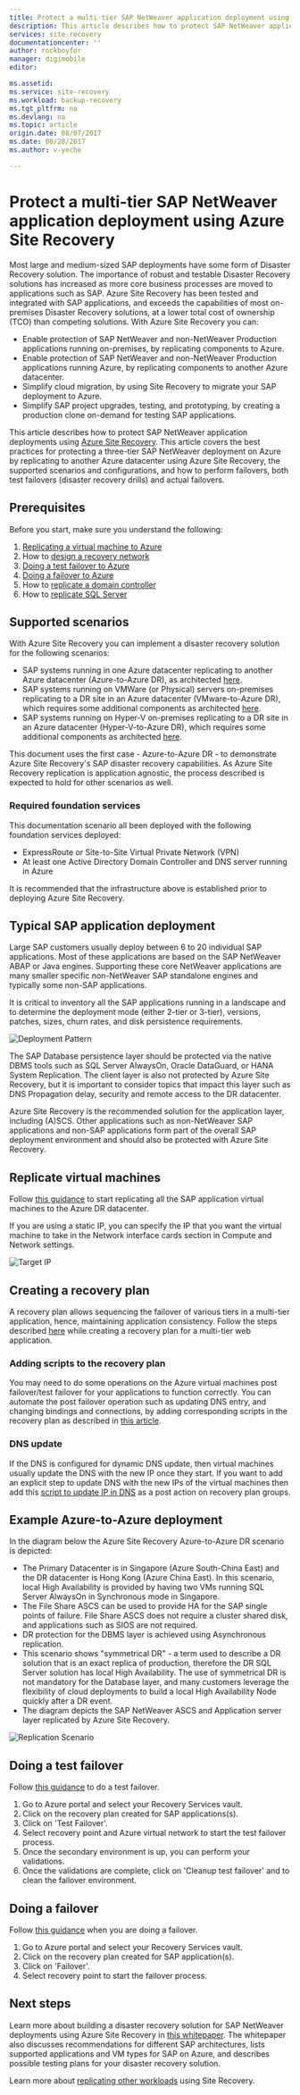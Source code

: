 ```yaml
---
title: Protect a multi-tier SAP NetWeaver application deployment using Azure Site Recovery | Azure
description: This article describes how to protect SAP NetWeaver application deployments using Azure Site Recovery
services: site-recovery
documentationcenter: ''
author: rockboyfor
manager: digimobile
editor:

ms.assetid:
ms.service: site-recovery
ms.workload: backup-recovery
ms.tgt_pltfrm: na
ms.devlang: na
ms.topic: article
origin.date: 08/07/2017
ms.date: 08/28/2017
ms.author: v-yeche

---
```

# Protect a multi-tier SAP NetWeaver application deployment using Azure Site Recovery

Most large and medium-sized SAP deployments have some form of Disaster Recovery solution.  The importance of robust and testable Disaster Recovery solutions has increased as more core business processes are moved to applications such as SAP.  Azure Site Recovery has been tested and integrated with SAP applications, and exceeds the capabilities of most on-premises Disaster Recovery solutions, at a lower total cost of ownership (TCO) than competing solutions.
With Azure Site Recovery you can:
* Enable protection of SAP NetWeaver and non-NetWeaver Production applications running on-premises, by replicating components to Azure.
* Enable protection of SAP NetWeaver and non-NetWeaver Production applications running Azure, by replicating components to another Azure datacenter.
* Simplify cloud migration, by using Site Recovery to migrate your SAP deployment to Azure.
* Simplify SAP project upgrades, testing, and prototyping, by creating a production clone on-demand for testing SAP applications.

This article describes how to protect SAP NetWeaver application deployments using [Azure Site Recovery](site-recovery-overview.md). This article covers the best practices for protecting a three-tier SAP NetWeaver deployment on Azure by replicating to another Azure datacenter using Azure Site Recovery, the supported scenarios and configurations, and how to perform failovers, both test failovers (disaster recovery drills) and actual failovers.

## Prerequisites
Before you start, make sure you understand the following:

1. [Replicating a virtual machine to Azure](azure-to-azure-walkthrough-enable-replication.md)
2. How to [design a recovery network](site-recovery-azure-to-azure-networking-guidance.md)
3. [Doing a test failover to Azure](azure-to-azure-walkthrough-test-failover.md)
4. [Doing a failover to Azure](site-recovery-failover.md)
5. How to [replicate a domain controller](site-recovery-active-directory.md)
6. How to [replicate SQL Server](site-recovery-sql.md)

## Supported scenarios
With Azure Site Recovery you can implement a disaster recovery solution for the following scenarios:
* SAP systems running in one Azure datacenter replicating to another Azure datacenter (Azure-to-Azure DR), as architected [here](https://aka.ms/asr-a2a-architecture).
* SAP systems running on VMWare (or Physical) servers on-premises replicating to a DR site in an Azure datacenter (VMware-to-Azure DR), which requires some additional components as architected [here](https://aka.ms/asr-v2a-architecture).
* SAP systems running on Hyper-V on-premises replicating to a DR site in an Azure datacenter (Hyper-V-to-Azure DR), which requires some additional components as architected [here](https://aka.ms/asr-h2a-architecture).

This document uses the first case - Azure-to-Azure DR - to demonstrate Azure Site Recovery's SAP disaster recovery capabilities. As Azure Site Recovery replication is application agnostic, the process described is expected to hold for other scenarios as well.

### Required foundation services
This documentation scenario all been deployed with the following foundation services deployed:
* ExpressRoute or Site-to-Site Virtual Private Network (VPN)
* At least one Active Directory Domain Controller and DNS server running in Azure

It is recommended that the infrastructure above is established prior to deploying Azure Site Recovery.

## Typical SAP application deployment
Large SAP customers usually deploy between 6 to 20 individual SAP applications.  Most of these applications are based on the SAP NetWeaver ABAP or Java engines.  Supporting these core NetWeaver applications are many smaller specific non-NetWeaver SAP standalone engines and typically some non-SAP applications.  

It is critical to inventory all the SAP applications running in a landscape and to determine the deployment mode (either 2-tier or 3-tier), versions, patches, sizes, churn rates, and disk persistence requirements.

![Deployment Pattern](./media/site-recovery-sap/sap-typical-deployment.png)

The SAP Database persistence layer should be protected via the native DBMS tools such as SQL Server AlwaysOn, Oracle DataGuard, or HANA System Replication. The client layer is also not protected by Azure Site Recovery, but it is important to consider topics that impact this layer such as DNS Propagation delay, security and remote access to the DR datacenter.

Azure Site Recovery is the recommended solution for the application layer, including (A)SCS. Other applications such as non-NetWeaver SAP applications and non-SAP applications form part of the overall SAP deployment environment and should also be protected with Azure Site Recovery.

## Replicate virtual machines
Follow [this guidance](azure-to-azure-walkthrough-enable-replication.md) to start replicating all the SAP application virtual machines to the Azure DR datacenter.

If you are using a static IP, you can specify the IP that you want the virtual machine to take in the Network interface cards section in Compute and Network settings.

![Target IP](./media/site-recovery-sap/sap-static-ip.png)

## Creating a recovery plan
A recovery plan allows sequencing the failover of various tiers in a multi-tier application, hence, maintaining application consistency. Follow the steps described [here](site-recovery-create-recovery-plans.md) while creating a recovery plan for a multi-tier web application.

### Adding scripts to the recovery plan
You may need to do some operations on the Azure virtual machines post failover/test failover for your applications to function correctly. You can automate the post failover operation such as updating DNS entry, and changing bindings and connections, by adding corresponding scripts in the recovery plan as described in [this article](site-recovery-create-recovery-plans.md#add-scripts).

### DNS update
If the DNS is configured for dynamic DNS update, then virtual machines usually update the DNS with the new IP once they start. If you want to add an explicit step to update DNS with the new IPs of the virtual machines then add this [script to update IP in DNS](https://aka.ms/asr-dns-update) as a post action on recovery plan groups.  

## Example Azure-to-Azure deployment
In the diagram below the Azure Site Recovery Azure-to-Azure DR scenario is depicted:
* The Primary Datacenter is in Singapore (Azure South-China East) and the DR datacenter is Hong Kong (Azure China East).  In this scenario, local High Availability is provided by having two VMs running SQL Server AlwaysOn in Synchronous mode in Singapore.
* The File Share ASCS can be used to provide HA for the SAP single points of failure. File Share ASCS does not require a cluster shared disk, and applications such as SIOS are not required.
* DR protection for the DBMS layer is achieved using Asynchronous replication.
* This scenario shows "symmetrical DR" - a term used to describe a DR solution that is an exact replica of production, therefore the DR SQL Server solution has local High Availability. The use of symmetrical DR is not mandatory for the Database layer, and many customers leverage the flexibility of cloud deployments to build a local High Availability Node quickly after a DR event.
* The diagram depicts the SAP NetWeaver ASCS and Application server layer replicated by Azure Site Recovery.

![Replication Scenario](./media/site-recovery-sap/sap-replication-scenario.png)

## Doing a test failover
Follow [this guidance](azure-to-azure-walkthrough-test-failover.md) to do a test failover.

1.	Go to Azure portal and select your Recovery Services vault.
2.	Click on the recovery plan created for SAP applications(s).
3.	Click on 'Test Failover'.
4.	Select recovery point and Azure virtual network to start the test failover process.
5.	Once the secondary environment is up, you can perform your validations.
6.	Once the validations are complete, click on 'Cleanup test failover' and to clean the failover environment.

## Doing a failover
Follow [this guidance](site-recovery-failover.md) when you are doing a failover.

1.	Go to Azure portal and select your Recovery Services vault.
2.	Click on the recovery plan created for SAP application(s).
3.	Click on 'Failover'.
4.	Select recovery point to start the failover process.

## Next steps
Learn more about building a disaster recovery solution for SAP NetWeaver deployments using Azure Site Recovery in [this whitepaper](http://aka.ms/asr-sap). The whitepaper also discusses recommendations for different SAP architectures, lists supported applications and VM types for SAP on Azure, and describes possible testing plans for your disaster recovery solution.

Learn more about [replicating other workloads](site-recovery-workload.md) using Site Recovery.

<!--Update_Description: new articles on site recovery sap -->